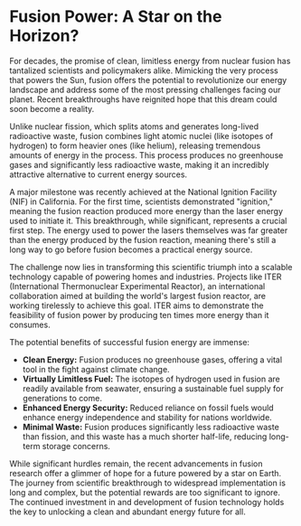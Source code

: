 # Fusion Power: A Star on the Horizon?

For decades, the promise of clean, limitless energy from nuclear fusion has tantalized scientists and policymakers alike.  Mimicking the very process that powers the Sun, fusion offers the potential to revolutionize our energy landscape and address some of the most pressing challenges facing our planet.  Recent breakthroughs have reignited hope that this dream could soon become a reality.

Unlike nuclear fission, which splits atoms and generates long-lived radioactive waste, fusion combines light atomic nuclei (like isotopes of hydrogen) to form heavier ones (like helium), releasing tremendous amounts of energy in the process.  This process produces no greenhouse gases and significantly less radioactive waste, making it an incredibly attractive alternative to current energy sources.

A major milestone was recently achieved at the National Ignition Facility (NIF) in California.  For the first time, scientists demonstrated "ignition," meaning the fusion reaction produced more energy than the laser energy used to initiate it.  This breakthrough, while significant, represents a crucial first step.  The energy used to power the lasers themselves was far greater than the energy produced by the fusion reaction, meaning there's still a long way to go before fusion becomes a practical energy source.

The challenge now lies in transforming this scientific triumph into a scalable technology capable of powering homes and industries.  Projects like ITER (International Thermonuclear Experimental Reactor), an international collaboration aimed at building the world's largest fusion reactor, are working tirelessly to achieve this goal. ITER aims to demonstrate the feasibility of fusion power by producing ten times more energy than it consumes.

The potential benefits of successful fusion energy are immense:

* **Clean Energy:** Fusion produces no greenhouse gases, offering a vital tool in the fight against climate change.
* **Virtually Limitless Fuel:** The isotopes of hydrogen used in fusion are readily available from seawater, ensuring a sustainable fuel supply for generations to come.
* **Enhanced Energy Security:**  Reduced reliance on fossil fuels would enhance energy independence and stability for nations worldwide.
* **Minimal Waste:** Fusion produces significantly less radioactive waste than fission, and this waste has a much shorter half-life, reducing long-term storage concerns.

While significant hurdles remain, the recent advancements in fusion research offer a glimmer of hope for a future powered by a star on Earth.  The journey from scientific breakthrough to widespread implementation is long and complex, but the potential rewards are too significant to ignore. The continued investment in and development of fusion technology holds the key to unlocking a clean and abundant energy future for all.